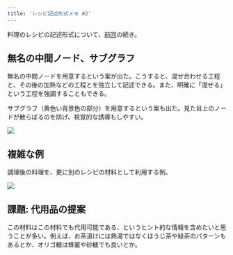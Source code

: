 ```yaml
---
title: 'レシピ記述形式メモ #2'
---
```

料理のレシピの記述形式について、[前回](https://r7kamura.com/articles/2022-05-13-mermaid-recipe-memo)の続き。

無名の中間ノード、サブグラフ
--------------

無名の中間ノードを用意するという案が出た。こうすると、混ぜ合わせる工程と、その後の加熱などの工程とを独立して記述できる。また、明確に「混ぜる」という工程を強調することもできる。

サブグラフ（黄色い背景色の部分）を用意するという案も出た。見た目上のノードが散らばるのを防げ、視覚的な誘導もしやすい。

![](https://lh3.googleusercontent.com/docs/ADP-6oGBP3LmEDzcaGROU_N2SwoE0na3RYwk_g2i6VR4AGhZcJJH19VkbBBmdX2zeWt6P_EJD9UbzmlXT1HJv0BbbfO39wq6lHIffmzEDd5BcdW4JdZUhIo5JyOSP3yCCCsaoW6IHXRT4f4VfEAd-oBNHiXrfh6p8AzukDYCJlSu-JLfHzj-dNPSFwdMLowvqafdFAH1bAj7Mg4PfV4IFEelKjabg1waonEyvl-alnTVza-DBOZtb2yTMyVLkKPLl68scX-iaO8UrLmf71SDSeEFoBl5XfJMdWhoIbUkoI3oEv-GgrEJvfhm1NzorpVxt1F_p1spYj0bLwQcyUtX56DUbGACN_oagNUIUE7VIeTLQZomWXV3FTQ4H_EQGjz2dbWBpRGMeENqsIVl-MkPnZO2TZCzrap436JnGeFARrm_UllEkn7ZRqInhN0qCGu0CRyqSzfI8aJNt8SCh3Zc-u1a6cf1SosXr6_VAgWgpFSTm1P6PiK3eVQsN6_ylINb3ylS_PYI15lc0URDicN1A6SPPwQ6y0LvlrdrPyuo7atmq15nNzp0B9Zij5s0MjFvT9OEJ1DnQWSUtb7kID2g_axrrHZMmGbJF3sF30IhRGK5F79FWgOU1ekFW6qGBs2NPsdRmos7nAM40h_s2LR0c0gQMKpDiwz8OK3ea-ta-ysH9D3uaFvBVjRm483fcXWStxLuNqTF3QejZqMY78F_9MngJBm9EM5Q8Fvi0UgCQxYRL-XbSXcz-JQW0kqrPOfhUOcINLGZbaz80pF9l4pR-xa3scI9KR3r9o9dfwdWap_dyIhbNMyl3Ow3DwMPRnI8MMIiaM68qtF_Ak74YcFoN_zfnTHsuaq94icMyxlsz0T0X_Rk8WtOlQbbHaMIXkfQGlSdokDbVa-1c5H5HPhL54GJFRx749RSP0vfhga-mH39cTZdnkzGYN6dg1w7dwfDMnkZG4f8XXKfeCFYU_0w2F5LXsIuRm2S_gD7Hx2Vm8gmOwkwztgu4mEBw7fAwcmfY4NhSdd3lglMHCIEwwxMfEi6b1ZJyqctiZI45mEkqyDaWJ1aw-xdeZfykUjPLjqPk499tBSI64eR6lHb8vzqSA8seerAxbdqxrBZoU530rhnQMlzTp_MOysblnz0f781u06F5yfI8sHk-dfCm5aHDYIIw1iREIETxggdHp-ySk4TIgVtFTCT1-7bsH9asv1G2ObH9s1nxy1HfwOjElkbtBv-ifnjp9Nf5R1gq2kXJb8h9X1ZilgR)

複雑な例
----

調理後の料理を、更に別のレシピの材料として利用する例。

![](https://lh3.googleusercontent.com/docs/ADP-6oHm_HwxzJTDigMQ8r81d-1RrMMTPDVY3G9KIt7ZlOGHBRr7suqrba9SdcGoMyAWJ4el0aOBBGYloruZB1x0GEPyZWfe1WgrD1ddlshy2GAxCzeRZd_wuCy9GUNu0MjBjR5L6iAYddXzr087ikxJZL9rueKQME97IN6OpFig1EWwbE4YEhT_gFAE9qiRJfMkxssOn9yhA_gYgwDf41CAxbCbBmWWP_NR7AewIY7dbHOGjU6peHYYWvpapT_u63OsFh7rohssEDO-upG8ttCcWsRqcK0hQm5sWVrcZ0ZZHLtgPJFqGTqBSCzvEL2ygNzW880M-WesSI0RkHg_5vEg7aZU97xyDlYUmUVTiPf4u-0OuzfAgOw-I9MjZ74JTIgz14N0hHWCgSUx4F-Joyn8ue529pcajjLQhjBRKQA1IwiHf_L5SIbY2wPrMQlkyRqtkPtK7GKBY7EYYL42CCijryAsqaItcXMyWnoCxivpR6UkTtGeVDMO9R88iizjk78FA68x88F0cPTnqbpzj5F4iWAaR55qIRJtuVKqkQ_GdFri5Nxj7AzltjKUlpvCvbMk-oWi8JY0JSJRbeUzqeRH7KcnLM2upOi64yGghfobxgbeDb9EzG0DeNdc2D-1fr-lVx2NxN7TNbjZWatKnPsq8GPiejY76EgmBwxEKP28GWRVomgVMVECFzmVCOe_uUJmFByE9pHxa93lBXroPcFraQ07IRD2dTLaHJxwn_vx65KmdY7jkFxlVR9e30cwpsc0Y0HEKMBm4atr5pO3IGKQiTO3rf5nRRXyQlgwNmrMrBu2n_wmEF7MbeHSpHjKFRjYZzZGd9L3gy0SFnqkWgZuGWF1LMneyOT7rGGu9L-_Pv8HOgKHwOOJklHef_XyOKghmHujBm0ieNFsklkjKK3zwDwmNmeMufG18iEaeQEXD68KXo83GOAs4RttPJwIOm_mVE_djk7xKnUCG301mbSjbopWlT0q9rhavyGm1A3rxFR3FYktDHVoo6CInLGbVMaZ2ZVBIO_5J7GJ6VxTcbwawxbiFxubWEj8kujKLa7DfuzDI3_-munRljJizkQ4xo6rl2Up4XgkoUcYx758A_5apbUszcFgH6UlreY9EuhLahY7dV0CXMEJMroOTV5e_qdTyFiObk3awG49sR1xUwrhtaWOt3cCF4Onn504-Jmfbh1n2IH8a1TmfJZEiTHS3lWp4-90KzMmyMgHM7j24VaU_vL-vSWDgDdfM6-N-3WyJQRbdcLE)

課題: 代用品の提案
----------

この材料はこの材料でも代用可能である、というヒント的な情報を含めたいと思うことが多い。例えば、お茶漬けには熱湯ではなくほうじ茶や緑茶のパターンもあるとか、オリゴ糖は蜂蜜や砂糖でも良いとか。
